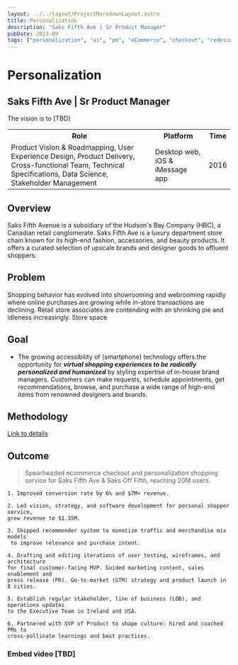 ```yaml
---
layout: ../../layout/ProjectMarkdownLayout.astro
title: Personalization
description: "Saks Fifth Ave | Sr Product Manager"
pubDate: 2023-09
tags: ["personalization", "ai", "pm", "eCommerce", "checkout", "redesign"]
---
```


# Personalization

## Saks Fifth Ave | Sr Product Manager

The vision is to [TBD]

<table>
<tr>
    <th>Role</th>
    <th>Platform</th>
    <th>Time</th>
</tr>
<tr>
    <td>Product Vision & Roadmapping, User Experience Design, Product Delivery, Cross-functional Team, Technical Specifications, Data Science, Stakeholder Management</td>
    <td>Desktop web, iOS & iMessage app</td>
    <td>2016</td>
</tr>
</table>

## Overview

Saks Fifth Avenue is a subsidiary of the Hudson's Bay Company (HBC), a Canadian retail conglomerate. Saks Fifth Ave is a luxury department store chain known for its high-end fashion, accessories, and beauty products. It offers a curated selection of upscale brands and designer goods to affluent shoppers.

## Problem

Shopping behavior has evolved into showrooming and webrooming rapidly where online purchases are growing while in-store transactions are declining. Retail store associates are contending with an shrinking pie and idleness increasingly. Store space

## Goal

- The growing accessibility of (smartphone) technology offers the opportunity for **_virtual shopping experiences to be radically personalized and humanized_** by styling expertise of in-house brand managers. Customers can make requests, schedule appointments, get recommendations, browse, and purchase a wide range of high-end items from renowned designers and brands.

## Methodology

[Link to details](https://drive.google.com/file/d/1RvWFFKJfu1I4NZCmr41kQZVqGL_4RQAl/view?usp=drive_link)

## Outcome

> Spearheaded ecommerce checkout and personalization shopping service for Saks Fifth Ave & Saks Off Fifth, reaching 20M users.

```
1. Improved conversion rate by 6% and $7M+ revenue.

2. Led vision, strategy, and software development for personal shopper service,
grew revenue to $1.35M.

3. Shipped recommender system to monetize traffic and merchandise mix models
 to improve relevance and purchase intent.

4. Drafting and editing iterations of user testing, wireframes, and architecture
for final customer-facing MVP. Guided marketing content, sales enablement and
press release (PR). Go-to-market (GTM) strategy and product launch in 8 cities.

5. Establish regular stakeholder, line of business (LOB), and operations updates
to the Executive Team in Ireland and USA.

6. Partnered with SVP of Product to shape culture: hired and coached PMs to
cross-pollinate learnings and best practices.
```

### Embed video [TBD]
